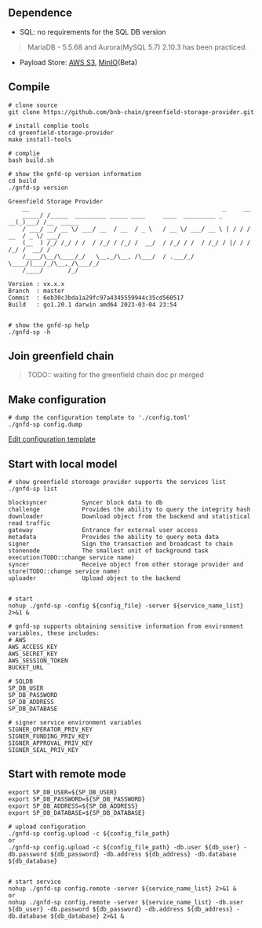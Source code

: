 ## Dependence
* SQL: no requirements for the SQL DB version
> MariaDB - 5.5.68 and Aurora(MySQL 5.7) 2.10.3 has been practiced.
* Payload Store: [AWS S3](https://aws.amazon.com/cn/s3/), [MinIO](https://min.io/)(Beta)

## Compile
```shell
# clone source
git clone https://github.com/bnb-chain/greenfield-storage-provider.git

# install complie tools
cd greenfield-storage-provider
make install-tools 

# complie
bash build.sh

# show the gnfd-sp version information
cd build
./gnfd-sp version

Greenfield Storage Provider
    __                                                       _     __
    _____/ /_____  _________ _____ ____     ____  _________ _   __(_)___/ /__  _____
    / ___/ __/ __ \/ ___/ __  / __  / _ \   / __ \/ ___/ __ \ | / / / __  / _ \/ ___/
    (__  ) /_/ /_/ / /  / /_/ / /_/ /  __/  / /_/ / /  / /_/ / |/ / / /_/ /  __/ /
    /____/\__/\____/_/   \__,_/\__, /\___/  / .___/_/   \____/|___/_/\__,_/\___/_/
    /____/       /_/

Version : vx.x.x
Branch  : master
Commit  : 6eb30c3bda1a29fc97a4345559944c35cd560517
Build   : go1.20.1 darwin amd64 2023-03-04 23:54


# show the gnfd-sp help
./gnfd-sp -h
```

## Join greenfield chain
> TODO:: waiting for the greenfield chain doc pr merged

## Make configuration
  ```shell
  # dump the configuration template to './config.toml'
  ./gnfd-sp config.dump
  ```

[Edit configuration template](https://github.com/bnb-chain/greenfield-storage-provider/blob/develop_opt/docs/tutorial/02-config-template.toml)

## Start with local model
```shell
# show greenfield storeage provider supports the services list 
./gnfd-sp list

blocksyncer          Syncer block data to db
challenge            Provides the ability to query the integrity hash
downloader           Download object from the backend and statistical read traffic
gateway              Entrance for external user access
metadata             Provides the ability to query meta data
signer               Sign the transaction and broadcast to chain
stonenode            The smallest unit of background task execution(TODO::change service name)
syncer               Receive object from other storage provider and store(TODO::change service name)
uploader             Upload object to the backend


# start 
nohup ./gnfd-sp -config ${config_file} -server ${service_name_list} 2>&1 &

# gnfd-sp supports obtaining sensitive information from environment variables, these includes:
# AWS
AWS_ACCESS_KEY 
AWS_SECRET_KEY
AWS_SESSION_TOKEN
BUCKET_URL

# SQLDB
SP_DB_USER
SP_DB_PASSWORD
SP_DB_ADDRESS
SP_DB_DATABASE

# signer service environment variables
SIGNER_OPERATOR_PRIV_KEY
SIGNER_FUNDING_PRIV_KEY
SIGNER_APPROVAL_PRIV_KEY
SIGNER_SEAL_PRIV_KEY
```



## Start with remote mode

  ```shell
  export SP_DB_USER=${SP_DB_USER}
  export SP_DB_PASSWORD=${SP_DB_PASSWORD}
  export SP_DB_ADDRESS=${SP_DB_ADDRESS}
  export SP_DB_DATABASE=${SP_DB_DATABASE}
  
  # upload configuration
 ./gnfd-sp config.upload -c ${config_file_path}
 or
./gnfd-sp config.upload -c ${config_file_path} -db.user ${db_user} -db.password ${db_password} -db.address ${db_address} -db.database ${db_database}
  

  # start service
  nohup ./gnfd-sp config.remote -server ${service_name_list} 2>&1 &
  or 
  nohup ./gnfd-sp config.remote -server ${service_name_list} -db.user ${db_user} -db.password ${db_password} -db.address ${db_address} -db.database ${db_database} 2>&1 &
  
  ```
